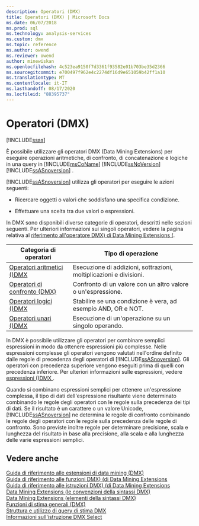 ```yaml
---
description: Operatori (DMX)
title: Operatori (DMX) | Microsoft Docs
ms.date: 06/07/2018
ms.prod: sql
ms.technology: analysis-services
ms.custom: dmx
ms.topic: reference
ms.author: owend
ms.reviewer: owend
author: minewiskan
ms.openlocfilehash: 4c523ea9150f7d3361f93582e01b703be35d2366
ms.sourcegitcommit: e700497f962e4c2274df16d9e651059b42ff1a10
ms.translationtype: MT
ms.contentlocale: it-IT
ms.lasthandoff: 08/17/2020
ms.locfileid: "88395737"
---
```

# <a name="operators-dmx"></a>Operatori (DMX)
[!INCLUDE[ssas](../includes/applies-to-version/ssas.md)]

  È possibile utilizzare gli operatori DMX (Data Mining Extensions) per eseguire operazioni aritmetiche, di confronto, di concatenazione e logiche in una query in [!INCLUDE[msCoName](../includes/msconame-md.md)] [!INCLUDE[ssNoVersion](../includes/ssnoversion-md.md)] [!INCLUDE[ssASnoversion](../includes/ssasnoversion-md.md)] .  
  
 [!INCLUDE[ssASnoversion](../includes/ssasnoversion-md.md)] utilizza gli operatori per eseguire le azioni seguenti:  
  
-   Ricercare oggetti o valori che soddisfano una specifica condizione.  
  
-   Effettuare una scelta tra due valori o espressioni.  
  
 In DMX sono disponibili diverse categorie di operatori, descritti nelle sezioni seguenti. Per ulteriori informazioni sui singoli operatori, vedere la pagina relativa al [riferimento all'operatore DMX&#41; di Data Mining Extensions &#40;](../dmx/data-mining-extensions-dmx-operator-reference.md).  
  
|Categoria di operatori|Tipo di operazione|  
|-----------------------|-----------------------|  
|[Operatori aritmetici &#40;&#41;DMX ](../dmx/operators-arithmetic.md)|Esecuzione di addizioni, sottrazioni, moltiplicazioni e divisioni.|  
|[Operatori di confronto &#40;DMX&#41;](../dmx/operators-comparison.md)|Confronto di un valore con un altro valore o un'espressione.|  
|[Operatori logici &#40;&#41;DMX ](../dmx/operators-logical.md)|Stabilire se una condizione è vera, ad esempio AND, OR e NOT.|  
|[Operatori unari &#40;&#41;DMX ](../dmx/operators-unary.md)|Esecuzione di un'operazione su un singolo operando.|  
  
 In DMX è possibile utilizzare gli operatori per combinare semplici espressioni in modo da ottenere espressioni più complesse. Nelle espressioni complesse gli operatori vengono valutati nell'ordine definito dalle regole di precedenza degli operatori di [!INCLUDE[ssASnoversion](../includes/ssasnoversion-md.md)]. Gli operatori con precedenza superiore vengono eseguiti prima di quelli con precedenza inferiore. Per ulteriori informazioni sulle espressioni, vedere [espressioni &#40;&#41;DMX ](../dmx/expressions-dmx.md).  
  
 Quando si combinano espressioni semplici per ottenere un'espressione complessa, il tipo di dati dell'espressione risultante viene determinato combinando le regole degli operatori con le regole sulla precedenza dei tipi di dati. Se il risultato è un carattere o un valore Unicode, [!INCLUDE[ssASnoversion](../includes/ssasnoversion-md.md)] ne determina le regole di confronto combinando le regole degli operatori con le regole sulla precedenza delle regole di confronto. Sono previste inoltre regole per determinare precisione, scala e lunghezza del risultato in base alla precisione, alla scala e alla lunghezza delle varie espressioni semplici.  
  
## <a name="see-also"></a>Vedere anche  
 [Guida di riferimento alle estensioni di data mining &#40;DMX&#41;](../dmx/data-mining-extensions-dmx-reference.md)   
 [Guida di riferimento alle funzioni DMX&#41; &#40;di Data Mining Extensions](../dmx/data-mining-extensions-dmx-function-reference.md)   
 [Guida di riferimento alle istruzioni DMX&#41; &#40;di Data Mining Extensions](../dmx/data-mining-extensions-dmx-statements.md)   
 [Data Mining Extensions &#40;le convenzioni della sintassi DMX&#41;](../dmx/data-mining-extensions-dmx-syntax-conventions.md)   
 [Data Mining Extensions &#40;elementi della sintassi DMX&#41;](../dmx/data-mining-extensions-dmx-syntax-elements.md)   
 [Funzioni di stima generali &#40;DMX&#41;](../dmx/general-prediction-functions-dmx.md)   
 [Struttura e utilizzo di query di stima DMX](../dmx/structure-and-usage-of-dmx-prediction-queries.md)   
 [Informazioni sull'istruzione DMX Select](../dmx/understanding-the-dmx-select-statement.md)  
  
  
